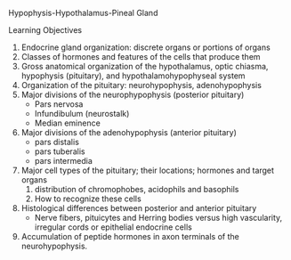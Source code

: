 Hypophysis-Hypothalamus-Pineal Gland

Learning Objectives

1. Endocrine gland organization: discrete organs or portions of organs
2. Classes of hormones and features of the cells that produce them
3. Gross anatomical organization of the hypothalamus, optic chiasma, hypophysis (pituitary), and hypothalamohypophyseal system
4. Organization of the pituitary: neurohypophysis, adenohypophysis
5. Major divisions of the neurophypophysis (posterior pituitary)
	+ Pars nervosa
	+ Infundibulum (neurostalk)
	+ Median eminence
6. Major divisions of the adenohypophysis (anterior pituitary)
	+ pars distalis
	+ pars tuberalis
	+ pars intermedia
7. Major cell types of the pituitary; their locations; hormones and target organs
	1. distribution of chromophobes, acidophils and basophils
	2. How to recognize these cells
8. Histological differences between posterior and anterior pituitary
	+ Nerve fibers, pituicytes and Herring bodies versus high vascularity, irregular cords or epithelial endocrine cells
9. Accumulation of peptide hormones in axon terminals of the neurohypophysis.

